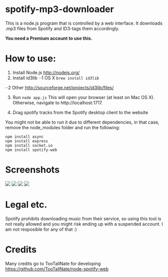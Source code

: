 spotify-mp3-downloader
======================

This is a node.js program that is controlled by a web interface. It downloads .mp3 files from Spotify and ID3-tags them accordingly.

**You need a Premium account to use this.**

# How to use:

1. Install Node.js http://nodejs.org/
2. Install id3lib
⋅⋅1 OS X
`brew install id3lib`

⋅⋅2 Other
http://sourceforge.net/projects/id3lib/files/

3. Run `node app.js`
This will open your browser (at least on Mac OS X). Otherwise, navigate to http://localhost:1717.

4. Drag spotify tracks from the Spotify desktop client to the website

You might not be able to run it due to different dependencies, in that case, remove the node_modules folder and run the following:

```
npm install async
npm install express
npm install socket.io
npm install spotify-web
```

# Screenshots
![](http://i.imgur.com/4jSZ7HX.png)
![](http://i.imgur.com/z976IIY.png)
![](http://i.imgur.com/xGZPkIV.png)
![](http://i.imgur.com/7uSE4ns.png)


# Legal etc.
Spotify prohibits downloading music from their service, so using this tool is not really allowed and you might risk ending up with a suspended account. I am not resposible for any of that :)

# Credits
Many credits go to TooTallNate for developing https://github.com/TooTallNate/node-spotify-web
